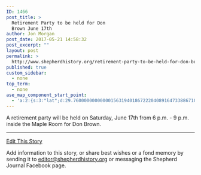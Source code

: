 ```yaml
---
ID: 1466
post_title: >
  Retirement Party to be held for Don
  Brown June 17th
author: Jon Morgan
post_date: 2017-05-21 14:58:32
post_excerpt: ""
layout: post
permalink: >
  http://www.shepherdhistory.org/retirement-party-to-be-held-for-don-brown-june-17th/
published: true
custom_sidebar:
  - none
top_term:
  - none
ase_map_component_start_point:
  - 'a:2:{s:3:"lat";d:29.760000000000001563194018672220408916473388671875;s:3:"lng";d:-95.3799999999999954525264911353588104248046875;}'
---
```

A retirement party will be held on Saturday, June 17th from 6 p.m. - 9 p.m. inside the Maple Room for Don Brown.

<hr />

<a href="https://docs.google.com/document/d/1k68T2e6iuKMfM4NThqnqlIcPigAw1H5RpQv1uctdezs/edit?usp=sharing">Edit This Story</a>

Add information to this story, or share best wishes or a fond memory by sending it to <a href="mailto:editor@shepherdhistory.org">editor@shepherdhistory.org</a> or messaging the Shepherd Journal Facebook page.